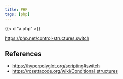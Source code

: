 ```yaml
---
title: PHP
tags: [php]
---
```


{{< d "a.php" >}}

<https://php.net/control-structures.switch>

## References

- <https://hyperpolyglot.org/scripting#switch>
- <https://rosettacode.org/wiki/Conditional_structures>
